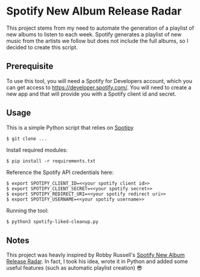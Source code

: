 # Spotify New Album Release Radar

This project stems from my need to automate the generation of a playlist of new albums to listen to each week.
Spotify generates a playlist of new music from the artists we follow but does not include the full albums, so I decided to create this script.

## Prerequisite

To use this tool, you will need a Spotify for Developers account, which you can get access to https://developer.spotify.com/. You will need to create a new app and that will provide you with a Spotify client id and secret.

## Usage

This is a simple Python script that relies on [Spotipy](https://spotipy.readthedocs.io/en)

```
$ git clone ...
```

Install required modules:

```
$ pip install -r requirements.txt
```

Reference the Spotify API credentials here:

```
$ export SPOTIPY_CLIENT_ID=<<your spotify client id>>
$ export SPOTIPY_CLIENT_SECRET=<<your spotify secret>>
$ export SPOTIPY_REDIRECT_URI=<<your spotify redirect uri>>
$ export SPOTIFY_USERNAME=<<your spotify username>>
```

Running the tool:

```bash
$ python3 spotify-liked-cleanup.py
```

## Notes

This project was heavly inspired by Robby Russell's [Spotify New Album Release Radar](https://github.com/robbyrussell/spotify-new-albums-radar). In fact, I took his idea, wrote it in Python and added some useful features (such as automatic playlist creation) 😎
